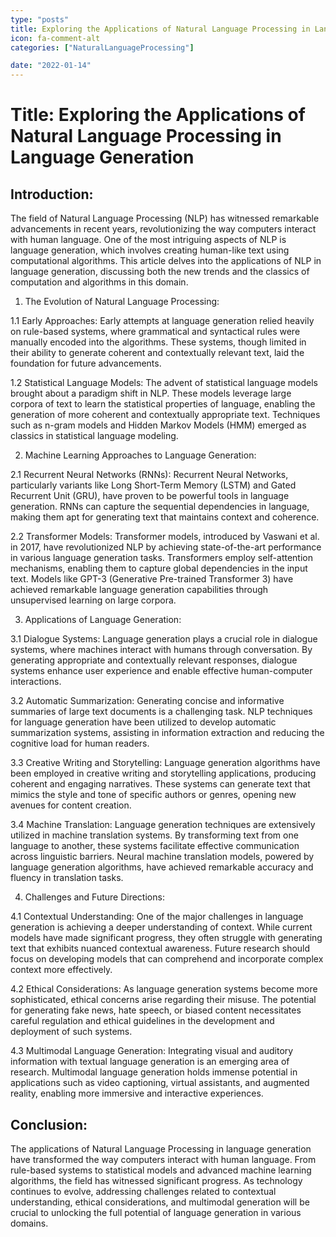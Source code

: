 ```yaml
---
type: "posts"
title: Exploring the Applications of Natural Language Processing in Language Generation
icon: fa-comment-alt
categories: ["NaturalLanguageProcessing"]

date: "2022-01-14"
---
```




# Title: Exploring the Applications of Natural Language Processing in Language Generation

## Introduction:
The field of Natural Language Processing (NLP) has witnessed remarkable advancements in recent years, revolutionizing the way computers interact with human language. One of the most intriguing aspects of NLP is language generation, which involves creating human-like text using computational algorithms. This article delves into the applications of NLP in language generation, discussing both the new trends and the classics of computation and algorithms in this domain.

1. The Evolution of Natural Language Processing:

1.1 Early Approaches:
Early attempts at language generation relied heavily on rule-based systems, where grammatical and syntactical rules were manually encoded into the algorithms. These systems, though limited in their ability to generate coherent and contextually relevant text, laid the foundation for future advancements.

1.2 Statistical Language Models:
The advent of statistical language models brought about a paradigm shift in NLP. These models leverage large corpora of text to learn the statistical properties of language, enabling the generation of more coherent and contextually appropriate text. Techniques such as n-gram models and Hidden Markov Models (HMM) emerged as classics in statistical language modeling.

2. Machine Learning Approaches to Language Generation:

2.1 Recurrent Neural Networks (RNNs):
Recurrent Neural Networks, particularly variants like Long Short-Term Memory (LSTM) and Gated Recurrent Unit (GRU), have proven to be powerful tools in language generation. RNNs can capture the sequential dependencies in language, making them apt for generating text that maintains context and coherence.

2.2 Transformer Models:
Transformer models, introduced by Vaswani et al. in 2017, have revolutionized NLP by achieving state-of-the-art performance in various language generation tasks. Transformers employ self-attention mechanisms, enabling them to capture global dependencies in the input text. Models like GPT-3 (Generative Pre-trained Transformer 3) have achieved remarkable language generation capabilities through unsupervised learning on large corpora.

3. Applications of Language Generation:

3.1 Dialogue Systems:
Language generation plays a crucial role in dialogue systems, where machines interact with humans through conversation. By generating appropriate and contextually relevant responses, dialogue systems enhance user experience and enable effective human-computer interactions.

3.2 Automatic Summarization:
Generating concise and informative summaries of large text documents is a challenging task. NLP techniques for language generation have been utilized to develop automatic summarization systems, assisting in information extraction and reducing the cognitive load for human readers.

3.3 Creative Writing and Storytelling:
Language generation algorithms have been employed in creative writing and storytelling applications, producing coherent and engaging narratives. These systems can generate text that mimics the style and tone of specific authors or genres, opening new avenues for content creation.

3.4 Machine Translation:
Language generation techniques are extensively utilized in machine translation systems. By transforming text from one language to another, these systems facilitate effective communication across linguistic barriers. Neural machine translation models, powered by language generation algorithms, have achieved remarkable accuracy and fluency in translation tasks.

4. Challenges and Future Directions:

4.1 Contextual Understanding:
One of the major challenges in language generation is achieving a deeper understanding of context. While current models have made significant progress, they often struggle with generating text that exhibits nuanced contextual awareness. Future research should focus on developing models that can comprehend and incorporate complex context more effectively.

4.2 Ethical Considerations:
As language generation systems become more sophisticated, ethical concerns arise regarding their misuse. The potential for generating fake news, hate speech, or biased content necessitates careful regulation and ethical guidelines in the development and deployment of such systems.

4.3 Multimodal Language Generation:
Integrating visual and auditory information with textual language generation is an emerging area of research. Multimodal language generation holds immense potential in applications such as video captioning, virtual assistants, and augmented reality, enabling more immersive and interactive experiences.

## Conclusion:
The applications of Natural Language Processing in language generation have transformed the way computers interact with human language. From rule-based systems to statistical models and advanced machine learning algorithms, the field has witnessed significant progress. As technology continues to evolve, addressing challenges related to contextual understanding, ethical considerations, and multimodal generation will be crucial to unlocking the full potential of language generation in various domains.